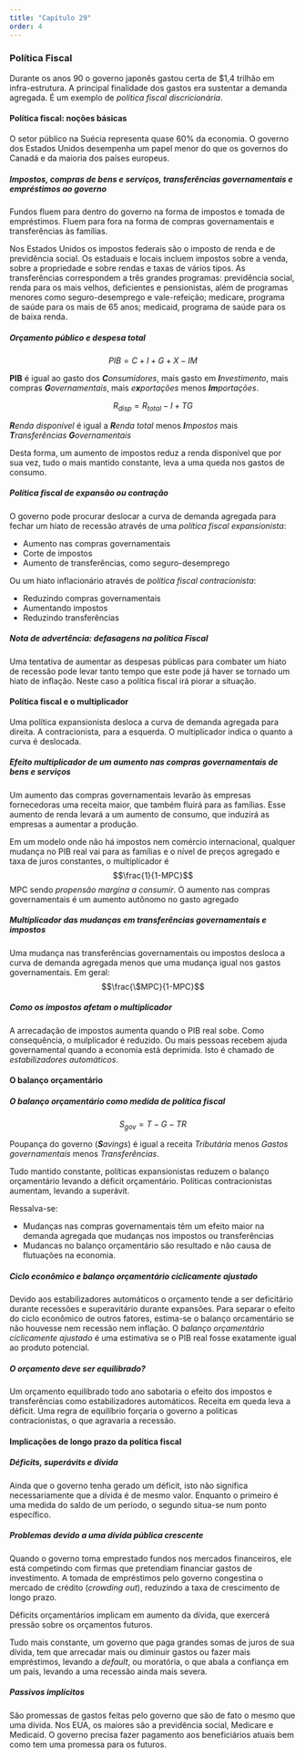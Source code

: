 ```yaml
---
title: "Capítulo 29"
order: 4
---
```

### Política Fiscal

Durante os anos 90 o governo japonês gastou certa de $1,4 trilhão em infra-estrutura. A principal finalidade dos gastos era sustentar a demanda agregada. É um exemplo de *política fiscal discricionária*.

#### Política fiscal: noções básicas

O setor público na Suécia representa quase 60% da economia. O governo dos Estados Unidos desempenha um papel menor do que os governos do Canadá e da maioria dos países europeus.

##### Impostos, compras de bens e serviços, transferências governamentais e empréstimos ao governo

Fundos fluem para dentro do governo na forma de impostos e tomada de empréstimos. Fluem para fora na forma de compras governamentais e transferências às famílias.

Nos Estados Unidos os impostos federais são o imposto de renda e de previdência social. Os estaduais e locais incluem impostos sobre a venda, sobre a propriedade e sobre rendas e taxas de vários tipos. As transferências correspondem a três grandes programas: previdência social, renda para os mais velhos, deficientes e pensionistas, além de programas menores como seguro-desemprego e vale-refeição; medicare, programa de saúde para os mais de 65 anos; medicaid, programa de saúde para os de baixa renda.

##### Orçamento público e despesa total

$$PIB=C+I+G+X-IM$$

**PIB** é igual ao gasto dos _**C**onsumidores_, mais gasto em _**I**nvestimento_, mais compras _**G**overnamentais_, mais _e**x**portações_ menos _**Im**portações_.

$$R_{disp}=R_{total}-I+TG$$

_**R**enda disponível_ é igual a _**R**enda total_ menos _**I**mpostos_ mais _**T**ransferências **G**overnamentais_

Desta forma, um aumento de impostos reduz a renda disponível que por sua vez, tudo o mais mantido constante, leva a uma queda nos gastos de consumo.

##### Política fiscal de expansão ou contração

O governo pode procurar deslocar a curva de demanda agregada para fechar um hiato de recessão através de uma *política fiscal expansionista*:

- Aumento nas compras governamentais
- Corte de impostos
- Aumento de transferências, como seguro-desemprego

Ou um hiato inflacionário através de *política fiscal contracionista*:

- Reduzindo compras governamentais
- Aumentando impostos
- Reduzindo transferências

##### Nota de advertência: defasagens na política Fiscal

Uma tentativa de aumentar as despesas públicas para combater um hiato de recessão pode levar tanto tempo que este pode já haver se tornado um hiato de inflação. Neste caso a política fiscal irá piorar a situação.

#### Política fiscal e o multiplicador

Uma política expansionista desloca a curva de demanda agregada para direita. A contracionista, para a esquerda. O multiplicador indica o quanto a curva é deslocada.

##### Efeito multiplicador de um aumento nas compras governamentais de bens e serviços

Um aumento das compras governamentais levarão às empresas fornecedoras uma receita maior, que também fluirá para as famílias. Esse aumento de renda levará a um aumento de consumo, que induzirá as empresas a aumentar a produção.

Em um modelo onde não há impostos nem comércio internacional, qualquer mudança no PIB real vai para as famílias e o nível de preços agregado e taxa de juros constantes, o multiplicador é
$$\frac{1}{1-MPC}$$
MPC sendo *propensão margina a consumir*. O aumento nas compras governamentais é um aumento autônomo no gasto agregado

##### Multiplicador das mudanças em transferências governamentais e impostos

Uma mudança nas transferências governamentais ou impostos desloca a curva de demanda agregada menos que uma mudança igual nos gastos governamentais. Em geral:
$$\frac{\$MPC}{1-MPC}$$

##### Como os impostos afetam o multiplicador

A arrecadação de impostos aumenta quando o PIB real sobe. Como consequência, o mulplicador é reduzido. Ou mais pessoas recebem ajuda governamental quando a economia está deprimida. Isto é chamado de *estabilizadores automáticos*.

#### O balanço orçamentário

##### O balanço orçamentário como medida de política fiscal

$$S_{gov}=T-G-TR$$

Poupança do governo (_**S**avings_) é igual a receita _*T*ributária_ menos _*G*astos governamentais_ menos _*Tr*ansferências_.

Tudo mantido constante, políticas expansionistas reduzem o balanço orçamentário levando a déficit orçamentário. Políticas contracionistas aumentam, levando a superávit.

Ressalva-se:

- Mudanças nas compras governamentais têm um efeito maior na demanda agregada que mudanças nos impostos ou transferências
- Mudancas no balanço orçamentário são resultado e não causa de flutuações na economia.

##### Ciclo econômico e balanço orçamentário ciclicamente ajustado

Devido aos estabilizadores automáticos o orçamento tende a ser deficitário durante recessões e superavitário durante expansões. Para separar o efeito do ciclo econômico de outros fatores, estima-se o balanço orcamentário se não houvesse nem recessão nem inflação. O *balanço orçamentário ciclicamente ajustado* é uma estimativa se o PIB real fosse exatamente igual ao produto potencial.

##### O orçamento deve ser equilibrado?

Um orçamento equilibrado todo ano sabotaria o efeito dos impostos e transferências como estabilizadores automáticos. Receita em queda leva a déficit. Uma regra de equilíbrio forçaria o governo a politicas contracionistas, o que agravaria a recessão.

#### Implicações de longo prazo da política fiscal

##### Déficits, superávits e dívida

Ainda que o governo tenha gerado um déficit, isto não significa necessariamente que a dívida é de mesmo valor. Enquanto o primeiro é uma medida do saldo de um período, o segundo situa-se num ponto específico.

##### Problemas devido a uma dívida pública crescente

Quando o governo toma emprestado fundos nos mercados financeiros, ele está competindo com firmas que pretendiam financiar gastos de investimento. A tomada de empréstimos pelo governo congestina o mercado de crédito (*crowding out*), reduzindo a taxa de crescimento de longo prazo.

Déficits orçamentários implicam em aumento da dívida, que exercerá pressão sobre os orçamentos futuros.

Tudo mais constante, um governo que paga grandes somas de juros de sua dívida, tem que arrecadar mais ou diminuir gastos ou fazer mais empréstimos, levando a *default*, ou moratória, o que abala a confiança em um país, levando a uma recessão ainda mais severa.

##### Passivos implícitos

São promessas de gastos feitas pelo governo que são de fato o mesmo que uma dívida. Nos EUA, os maiores são a previdência social, Medicare e Medicaid. O governo precisa fazer pagamento aos beneficiários atuais bem como tem uma promessa para os futuros.
